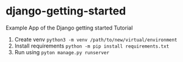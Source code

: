 # django-getting-started
Example App of the Django getting started Tutorial

1. Create venv `python3 -m venv /path/to/new/virtual/environment`
1. Install requirements `python -m pip install requirements.txt`
1. Run using `pyton manage.py runserver`

